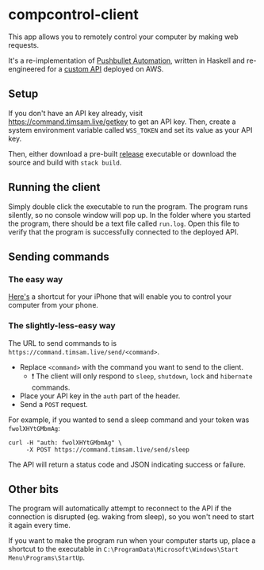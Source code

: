 
# compcontrol-client

This app allows you to remotely control your computer by making web requests.

It's a re-implementation of [Pushbullet Automation](https://github.com/timTam97/pushbullet-automation), written in Haskell and re-engineered for a [custom API](https://github.com/timTam97/compcontrol-api) deployed on AWS. 

## Setup

If you don't have an API key already, visit https://command.timsam.live/getkey to get an API key. Then, create a system environment variable called `WSS_TOKEN` and set its value as your API key.

Then, either download a pre-built [release](https://github.com/timTam97/compcontrol-client-hs/releases) executable or download the source and build with `stack build`.

## Running the client
Simply double click the executable to run the program. The program runs silently, so no console window will pop up. In the folder where you started the program, there should be a text file called `run.log`. Open this file to verify that the program is successfully connected to the deployed API.

## Sending commands

### The easy way
[Here's](https://www.icloud.com/shortcuts/6eb6e0c280ce460381ad95b67aea1aac) a shortcut for your iPhone that will enable you to control your computer from your phone.

### The slightly-less-easy way
The URL to send commands to is `https://command.timsam.live/send/<command>`.
- Replace `<command>` with the command you want to send to the client.
  - ❗ The client will only respond to `sleep`, `shutdown`, `lock` and `hibernate` commands.
- Place your API key in the `auth` part of the header.
- Send a `POST` request.

For example, if you wanted to send a sleep command and your token was `fwolXHYtGMbmAg`:
```
curl -H "auth: fwolXHYtGMbmAg" \
     -X POST https://command.timsam.live/send/sleep
```
The API will return a status code and JSON indicating success or failure.

## Other bits

The program will automatically attempt to reconnect to the API if the connection is disrupted (eg. waking from sleep), so you won't need to start it again every time.

If you want to make the program run when your computer starts up, place a shortcut to the executable in `C:\ProgramData\Microsoft\Windows\Start Menu\Programs\StartUp`.
